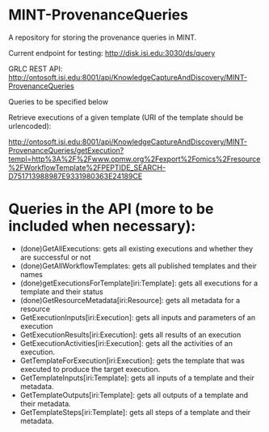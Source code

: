 # MINT-ProvenanceQueries
A repository for storing the provenance queries in MINT.

Current endpoint for testing: http://disk.isi.edu:3030/ds/query

GRLC REST API: http://ontosoft.isi.edu:8001/api/KnowledgeCaptureAndDiscovery/MINT-ProvenanceQueries

Queries to be specified below

Retrieve executions of a given template (URI of the template should be urlencoded): 

http://ontosoft.isi.edu:8001/api/KnowledgeCaptureAndDiscovery/MINT-ProvenanceQueries/getExecution?templ=http%3A%2F%2Fwww.opmw.org%2Fexport%2Fomics%2Fresource%2FWorkflowTemplate%2FPEPTIDE_SEARCH-D751713988987E9331980363E24189CE

# Queries in the API (more to be included when necessary):

* (done)GetAllExecutions: gets all existing executions and whether they are successful or not
* (done)GetAllWorkflowTemplates: gets all published templates and their names
* (done)getExecutionsForTemplate[iri:Template]: gets all executions for a template and their status
* (done)GetResourceMetadata[iri:Resource]: gets all metadata for a resource
* GetExecutionInputs[iri:Execution]: gets all inputs and parameters of an execution 
* GetExecutionResults[iri:Execution]: gets all results of an execution
* GetExecutionActivities[iri:Execution]: gets all the activities of an execution.
* GetTemplateForExecution[iri:Execution]: gets the template that was executed to produce the target execution.
* GetTemplateInputs[iri:Template]: gets all inputs of a template and their metadata.
* GetTemplateOutputs[iri:Template]: gets all outputs of a template and their metadata.
* GetTemplateSteps[iri:Template]: gets all steps of a template and their metadata.

